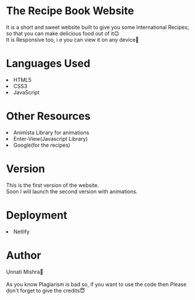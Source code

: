 # The Recipe Book Website

It is a short and sweet website built to give you some International Recipes; so that you can make delicious food out of it😉
<br>It is Responsive too, i.e you can view it on any device📱

<h1>Languages Used</h1>
<li>HTML5</li>
<li>CSS3</li>
<li>JavaScript</li>

<h1>Other Resources</h1>
<li>Animista Library for animations</li>
<li>Enter-View(Javascript Library)</li>
<li>Google(for the recipes)</li>

<h1>Version</h1>
  
This is the first version of the website.
<br>Soon I will launch the second version with animations.

<h1>Deployment</h1>
<li>Netlify</li>

<h1>Author</h1>
  Unnati Mishra🙎
  <br><br>
  As you know Plagiarism is bad so, if you want to use the code then Please don't forget to give the credits😇
  
